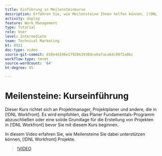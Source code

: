 ```yaml
---
title: Einführung in Meilensteinkurse
description: Erfahren Sie, wie Meilensteine Ihnen helfen können, [!DNL  Workfront] Projekte.
activity: deploy
feature: Work Management
type: Tutorial
role: User
level: Intermediate
team: Technical Marketing
kt: 8931
doc-type: video
source-git-commit: 650e4d346e1792863930dcebafacab4c88f2a8bc
workflow-type: tm+mt
source-wordcount: '64'
ht-degree: 0%

---
```


# Meilensteine: Kurseinführung

Dieser Kurs richtet sich an Projektmanager, Projektplaner und andere, die in [!DNL Workfront]. Es wird empfohlen, das Planer Fundamentals-Programm abzuschließen oder eine solide Grundlage für die Erstellung von Projekten in [!DNL Workfront] bevor Sie mit diesem Kurs beginnen.

In diesem Video erfahren Sie, wie Meilensteine Sie dabei unterstützen können, [!DNL  Workfront] Projekte.

>[!VIDEO](https://video.tv.adobe.com/v/335203/?quality=12&learn=on)
